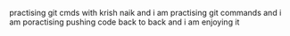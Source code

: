 practising git cmds with krish naik and i am practising git commands and i am poractising pushing code back to back and i am enjoying it

